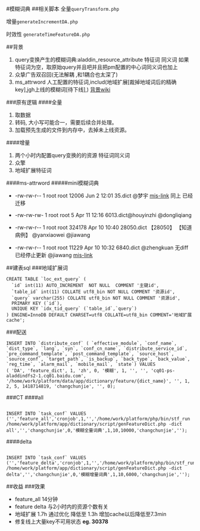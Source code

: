 #模糊词典
##相关脚本
全量`queryTransform.php
`

增量`generateIncrementDA.php`

时效性 `generateTimeFeatureDA.php`

##背景
1. query变换产生的模糊词典:aladdin_resource_attribute 特征词 同义词 如果特征词为空，取原始query并且吧并且把pm配置的中心词同义词也加上
2. 众挚广告双召回(无法解耦 ,和1耦合也太深了)
3. ms_attrword 人工配置的特征词,includ(地域扩展[裁掉地域词后的精确key],jgh上线的模糊词[待下线],) 
[背景wiki](http://wiki.baidu.com/display/KGAAL/AlaPlatformDevS119)

###原有逻辑
####全量
1. 取数据
2. 转码, 大小写可能合一，需要后续合并处理。
3. 加载预先生成的文件到内存中，去掉未上线资源。

####增量
1. 两个小时内配置query变换的的资源 特征词同义词
2. 众擎
3. 地域扩展特征词


####ms-attrword
#####mini模糊词典
* -rw-rw-r--  1 root root    12006 Jun  2 12:01 35.dict  @梦宇
[mis-link](http://mis.baidu.com:8080/stream/view?data_name=ps_android_alading_dict_psus.dict.txt)
同上  已经迁移
* -rw-rw-rw-  1 root root        5 Apr 11 12:16 6013.dict@houyinzhi @dongliqiang

* -rw-rw-r--  1 root root   324178 Apr 10 10:40 28050.dict 【28050】 【知道病例】   @yanxiaowei @jiawang
* -rw-rw-r--  1 root root    11229 Apr 10 10:32 6840.dict  @zhengkuan  无diff  已经停止更新 @jiawang
[mis-link](http://mis.baidu.com:8080/stream/view?data_name=ms_attrword_da)

##建表sql
###地域扩展词
<pre><code>CREATE TABLE `loc_ext_query` (
  `id` int(11) AUTO_INCREMENT  NOT NULL  COMMENT '主键id',
  `table_id` int(11) COLLATE utf8_bin NOT NULL COMMENT '资源id',
  `query` varchar(255) COLLATE utf8_bin NOT NULL COMMENT '资源id',
  PRIMARY KEY (`id`),
  UNIQUE KEY `idx_tid_query` (`table_id`,`query`)
) ENGINE=InnoDB DEFAULT CHARSET=utf8 COLLATE=utf8_bin COMMENT='地域扩展cache';</code></pre>
###配送
<pre><code>INSERT INTO `distribute_conf` ( `effective_module`, `conf_name`, `dist_type`, `lang`, `syn`, `conf_cn_name`, `distribute_service_id`, `pre_command_template`, `post_command_template`, `source_host`, `source_conf`, `target_path`, `is_backup`, `back_type`, `back_value`, `reg_time`, `alarm_mail`, `mobile_mail`, `state`) VALUES
( 'DA', 'feature_dict', 1, 'zh', 0, '模糊', 1, '', '', 'cq01-ps-aladdindfs2-1.cq01.baidu.com', '/home/work/platform/data/app/dictionary/feature/{dict_name}', '', 1, 2, 5, 1418714819, 'changchunjie', '', 0);</code></pre>

###CT
####all
<pre><code>
INSERT INTO `task_conf` VALUES ('','feature_all','cronjob',1,'','/home/work/platform/php/bin/stf_run /home/work/platform/app/dictionary/script/genFeatureDict.php -dict all','','changchunjie',0,'模糊全量词典',1,10,10000,'changchunjie','');
</pre></code>
####delta
<pre><code>
INSERT INTO `task_conf` VALUES ('','feature_delta','cronjob',1,'','/home/work/platform/php/bin/stf_run /home/work/platform/app/dictionary/script/genFeatureDict.php -dict delta','','changchunjie',0,'模糊增量词典',1,10,6000,'changchunjie','');
</pre></code>


##收益
###效果
* feature_all 14分钟
* feature delta 与2小时内的资源个数有关
* 地域扩展 1.7h 通过优化 降低至 1.3h 增加cache以后降低至7.3min
* 修复线上大量key不可用状态
 **eg. 30378**
 
 